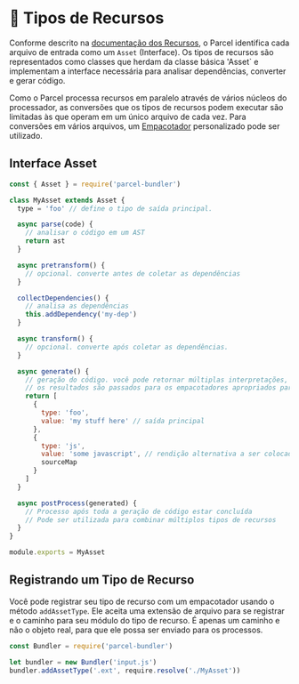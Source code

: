# 📝 Tipos de Recursos

Conforme descrito na [documentação dos Recursos](assets.html), o Parcel identifica cada arquivo de entrada como um `Asset` (Interface). Os tipos de recursos são representados como classes que herdam da classe básica 'Asset` e implementam a interface necessária para analisar dependências, converter e gerar código.

Como o Parcel processa recursos em paralelo através de vários núcleos do processador, as conversões que os tipos de recursos podem executar são limitadas às que operam em um único arquivo de cada vez. Para conversões em vários arquivos, um [Empacotador](packagers.html) personalizado pode ser utilizado.

## Interface Asset

```javascript
const { Asset } = require('parcel-bundler')

class MyAsset extends Asset {
  type = 'foo' // define o tipo de saída principal.

  async parse(code) {
    // analisar o código em um AST
    return ast
  }

  async pretransform() {
    // opcional. converte antes de coletar as dependências
  }

  collectDependencies() {
    // analisa as dependências
    this.addDependency('my-dep')
  }

  async transform() {
    // opcional. converte após coletar as dependências.
  }

  async generate() {
    // geração do código. você pode retornar múltiplas interpretações, caso necessário.
    // os resultados são passados para os empacotadores apropriados para gerar o pacote final.
    return [
      {
        type: 'foo',
        value: 'my stuff here' // saída principal
      },
      {
        type: 'js',
        value: 'some javascript', // rendição alternativa a ser colocada no pacote JS, caso necessário
        sourceMap
      }
    ]
  }

  async postProcess(generated) {
    // Processo após toda a geração de código estar concluída
    // Pode ser utilizada para combinar múltiplos tipos de recursos
  }
}

module.exports = MyAsset
```

## Registrando um Tipo de Recurso

Você pode registrar seu tipo de recurso com um empacotador usando o método `addAssetType`. Ele aceita uma extensão de arquivo para se registrar e o caminho para seu módulo do tipo de recurso. É apenas um caminho e não o objeto real, para que ele possa ser enviado para os processos.

```javascript
const Bundler = require('parcel-bundler')

let bundler = new Bundler('input.js')
bundler.addAssetType('.ext', require.resolve('./MyAsset'))
```
